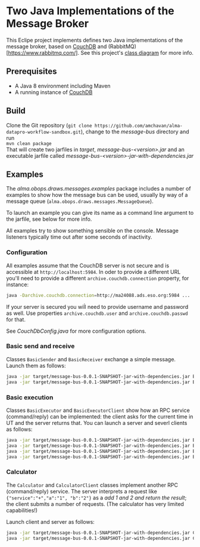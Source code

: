 # Two Java Implementations of the Message Broker

This Eclipe project implements defines two Java implementations of the message broker, based on [CouchDB](couchdb.apache.org) and (RabbitMQ)[https://www.rabbitmq.com/].
See this project's [class diagram](https://drive.google.com/file/d/18PNkMJEVu6y0roKZO_e_AKoYD0TLoPNn) for more info.

## Prerequisites

* A Java 8 environment including Maven
* A running instance of [CouchDB](couchdb.apache.org)

## Build

Clone the Git repository (`git clone https://github.com/amchavan/alma-datapro-workflow-sandbox.git`), change to the *message-bus* directory and run  
`mvn clean package`  
That will create two jarfiles in *target*, *message-bus-&lt;version&gt;.jar* and an executable jarfile called *message-bus-&lt;version&gt;-jar-with-dependencies.jar*

## Examples

The *alma.obops.draws.messages.examples* package includes a number of examples to show how the message bus can be used, usually by way of a message queue (`alma.obops.draws.messages.MessageQueue`).

To launch an example you can give its name as a command line argument to the jarfile, see below for more info.

All examples try to show something sensible on the console. Message listeners typically time out after some seconds of inactivity.

### Configuration

All examples assume that the CouchDB server is not secure and is accessible at `http://localhost:5984`. In oder to provide a different URL you'll need to provide a different `archive.couchdb.connection` property, for instance:

```bash
java -Darchive.couchdb.connection=http://ma24088.ads.eso.org:5984 ...
```

If your server is secured you wiĺl need to provide username and password as well. Use properties `archive.couchdb.user` and `archive.couchdb.passwd` for that.

See *CouchDbConfig.java* for more configuration options.

### Basic send and receive

Classes `BasicSender` and `BasicReceiver` exchange a simple message. Launch them as follows:

```bash
java -jar target/message-bus-0.0.1-SNAPSHOT-jar-with-dependencies.jar BasicReceiver &
java -jar target/message-bus-0.0.1-SNAPSHOT-jar-with-dependencies.jar BasicSender
```

### Basic execution

Classes `BasicExecutor` and `BasicExecutorClient` show how an RPC service (command/reply) can be implemented: the client asks for the current time in UT and the server returns that. You can launch a
server and severl clients as follows:

```bash
java -jar target/message-bus-0.0.1-SNAPSHOT-jar-with-dependencies.jar BasicExecutor &
java -jar target/message-bus-0.0.1-SNAPSHOT-jar-with-dependencies.jar BasicExecutorClient
java -jar target/message-bus-0.0.1-SNAPSHOT-jar-with-dependencies.jar BasicExecutorClient
java -jar target/message-bus-0.0.1-SNAPSHOT-jar-with-dependencies.jar BasicExecutorClient
```

### Calculator

The `Calculator` and `CalculatorClient` classes implement another RPC (command/reply) service. The server interprets a request like `{"service":"+","a":"1", "b":"2"}` as a *add 1 and 2 and return the result*; the client submits a number of requests. (The calculator has very limited capabilities!)

Launch client and server as follows:

```bash
java -jar target/message-bus-0.0.1-SNAPSHOT-jar-with-dependencies.jar Calculator &
java -jar target/message-bus-0.0.1-SNAPSHOT-jar-with-dependencies.jar CalculatorClient
```
